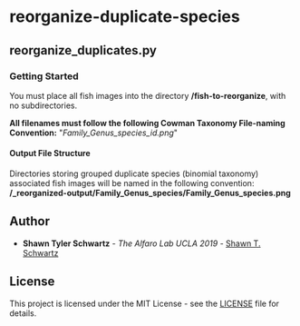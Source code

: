 # reorganize-duplicate-species

## reorganize_duplicates.py

### Getting Started

You must place all fish images into the directory **/fish-to-reorganize**, with no subdirectories.

**All filenames must follow the following Cowman Taxonomy File-naming Convention:**
"_Family\_Genus\_species\_id.png_"

#### Output File Structure
Directories storing grouped duplicate species (binomial taxonomy) associated fish images will be named in the following convention:
**/\_reorganized-output/Family\_Genus\_species/Family\_Genus\_species.png**

## Author

* **Shawn Tyler Schwartz** - *The Alfaro Lab UCLA 2019* - [Shawn T. Schwartz](https://shawntylerschwartz.com)

## License

This project is licensed under the MIT License - see the [LICENSE](LICENSE) file for details.
